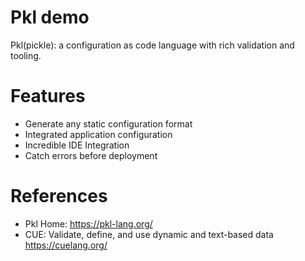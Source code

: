 Pkl demo
================

Pkl(pickle): a configuration as code language with rich validation and tooling.

# Features

* Generate any static configuration format
* Integrated application configuration
* Incredible IDE Integration
* Catch errors before deployment

# References

* Pkl Home: https://pkl-lang.org/
* CUE: Validate, define, and use dynamic and text-based data https://cuelang.org/